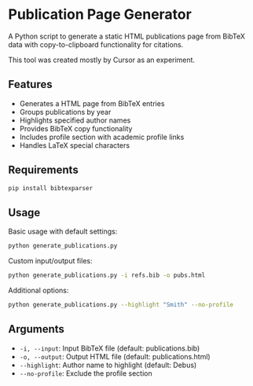 # Publication Page Generator

A Python script to generate a static HTML publications page from BibTeX data with copy-to-clipboard functionality for citations.

This tool was created mostly by Cursor as an experiment.

## Features

- Generates a HTML page from BibTeX entries
- Groups publications by year
- Highlights specified author names
- Provides BibTeX copy functionality
- Includes profile section with academic profile links
- Handles LaTeX special characters

## Requirements

```bash
pip install bibtexparser
```

## Usage

Basic usage with default settings:
```bash
python generate_publications.py
```

Custom input/output files:
```bash
python generate_publications.py -i refs.bib -o pubs.html
```

Additional options:
```bash
python generate_publications.py --highlight "Smith" --no-profile
```

## Arguments

- `-i, --input`: Input BibTeX file (default: publications.bib)
- `-o, --output`: Output HTML file (default: publications.html)
- `--highlight`: Author name to highlight (default: Debus)
- `--no-profile`: Exclude the profile section
